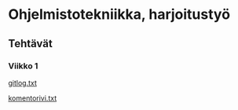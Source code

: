 # Ohjelmistotekniikka, harjoitustyö
## Tehtävät
### Viikko 1
[gitlog.txt](https://github.com/minnaRon/ot-harjoitustyo/blob/master/laskarit/viikko1/gitlog.txt)

[komentorivi.txt](https://github.com/minnaRon/ot-harjoitustyo/blob/master/laskarit/viikko1/komentorivi.txt)

